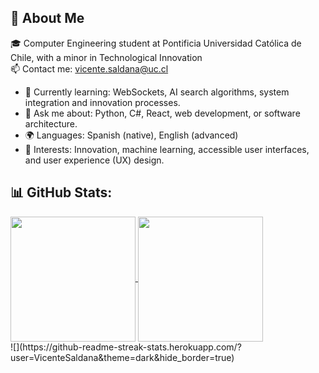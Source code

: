 ## 🦋 About Me
🎓 Computer Engineering student at Pontificia Universidad Católica de Chile, with a minor in Technological Innovation<br>
📫 Contact me: vicente.saldana@uc.cl

- 🌱 Currently learning: WebSockets, AI search algorithms, system integration and innovation processes.
- 💬 Ask me about: Python, C#, React, web development, or software architecture.
- 🌍 Languages: Spanish (native), English (advanced)
- 📖 Interests: Innovation, machine learning, accessible user interfaces, and user experience (UX) design.

## 📊 GitHub Stats:
<a href="https://github.com/VicenteSaldana/github-readme-stats">
  <img height=200 align="center" src="https://github-readme-stats-bay-theta.vercel.app/api?username=VicenteSaldana&show_icons=true&include_all_commits=true&theme=radical" />
</a>
<a href="https://github.com/VicenteSaldana/github-readme-stats">
  <img height=200 align="center" src="https://github-readme-stats-bay-theta.vercel.app/api/top-langs/?username=VicenteSaldana&layout=compact&card_width=320" />
</a>
<br/>
![](https://github-readme-streak-stats.herokuapp.com/?user=VicenteSaldana&theme=dark&hide_border=true)
